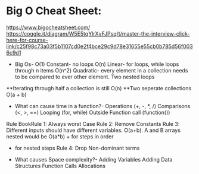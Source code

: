 # Big O Cheat Sheet:

https://www.bigocheatsheet.com/
https://coggle.it/diagram/W5E5tqYlrXvFJPsq/t/master-the-interview-click-here-for-course-link/c25f98c73a03f5b1107cd0e2f4bce29c9d78e31655e55cb0b785d56f0036c9d1

- Big Os-
  O(1) Constant- no loops
  <!-- O(log N) Logarithmic- usually searching algorithms have log n if they are sorted (Binary Search) -->
  O(n) Linear- for loops, while loops through n items
  <!-- O(n*log(n)) Log Liniear- usually sorting operations -->
  O(n^2) Quadratic- every element in a collection needs to be compared to ever other element. Two
  nested loops
  <!-- O(2^n) Exponential- recursive algorithms that solves a problem of size N -->
  <!-- O(n!) Factorial- you are adding a loop for every element -->

**Iterating through half a collection is still O(n)
**Two seperate collections O(a + b)

- What can cause time in a function?-
  Operations (+, -, \*, /)
  Comparisons (<, >, ==)
  Looping (for, while)
  Outside Function call (function())

Rule BookRule 1: Always worst Case
Rule 2: Remove Constants
Rule 3: Different inputs should have different variables. O(a+b). A and B arrays nested would be
O(a*b) + for steps in order
* for nested steps
Rule 4: Drop Non-dominant terms

- What causes Space complexity?-
  Adding Variables
  Adding Data Structures
  Function Calls
  Allocations
